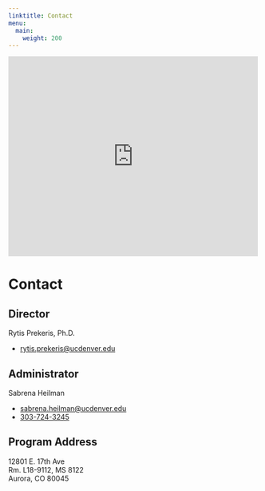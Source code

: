 ```yaml
---
linktitle: Contact
menu:
  main:
    weight: 200
---
```


<div class="map">
<iframe src="https://www.google.com/maps/embed?pb=!1m18!1m12!1m3!1d3067.808322557581!2d-104.83980368442894!3d39.7439562794491!2m3!1f0!2f0!3f0!3m2!1i1024!2i768!4f13.1!3m3!1m2!1s0x876c634d04985013%3A0xb540696e93466730!2sCU+Anschutz+Medical+Campus!5e0!3m2!1sen!2sus!4v1531136615342" width="500" height="400" frameborder="0" style="border:0" allowfullscreen></iframe>
</div>

# Contact

## Director

Rytis Prekeris, Ph.D.

- <a href="mailto:rytis.prekeris@ucdenver.edu"><i class="fa fa-envelope" style="font-size:24" aria-hidden="true"></i> rytis.prekeris@ucdenver.edu</a>

## Administrator

Sabrena Heilman

- <a href="mailto:sabrena.heilman@ucdenver.edu"><i class="fa fa-envelope" style="font-size:24" aria-hidden="true"></i> sabrena.heilman@ucdenver.edu</a>
- <a href="tel:+13037243245"><i class="fa fa-phone" aria-hidden="true"></i> 303-724-3245</a>

## Program Address

12801 E. 17th Ave <br>
Rm. L18-9112, MS 8122 <br>
Aurora, CO 80045


